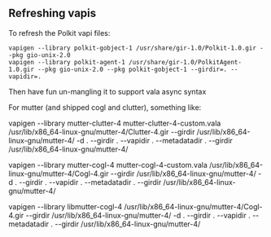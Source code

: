 Refreshing vapis
--------------

To refresh the Polkit vapi files:

    vapigen --library polkit-gobject-1 /usr/share/gir-1.0/Polkit-1.0.gir --pkg gio-unix-2.0
    vapigen --library polkit-agent-1 /usr/share/gir-1.0/PolkitAgent-1.0.gir --pkg gio-unix-2.0 --pkg polkit-gobject-1 --girdir=. --vapidir=.

Then have fun un-mangling it to support vala async syntax

For mutter (and shipped cogl and clutter), something like:

vapigen --library mutter-clutter-4 mutter-clutter-4-custom.vala /usr/lib/x86_64-linux-gnu/mutter-4/Clutter-4.gir --girdir /usr/lib/x86_64-linux-gnu/mutter-4/ -d . --girdir . --vapidir . --metadatadir . --girdir /usr/lib/x86_64-linux-gnu/mutter-4/

vapigen --library mutter-cogl-4 mutter-cogl-4-custom.vala /usr/lib/x86_64-linux-gnu/mutter-4/Cogl-4.gir --girdir /usr/lib/x86_64-linux-gnu/mutter-4/ -d . --girdir . --vapidir . --metadatadir . --girdir /usr/lib/x86_64-linux-gnu/mutter-4/

vapigen --library libmutter-cogl-4 /usr/lib/x86_64-linux-gnu/mutter-4/Cogl-4.gir --girdir /usr/lib/x86_64-linux-gnu/mutter-4/ -d . --girdir . --vapidir . --metadatadir . --girdir /usr/lib/x86_64-linux-gnu/mutter-4/
